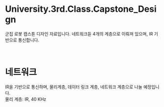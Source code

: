 # University.3rd.Class.Capstone_Design
군집 로봇 캡스톤 디자인 자료입니다. 네트워크듣 4개의 계층으로 이뤄져 있으며, IR 기반으로 통신합니다.
<br>
<br>
<br>
# 네트워크
IR을 기반으로 통신하며, 물리계층, 데이터 링크 계층, 네트워크 계층으로 나눌 예정입니다.     
물리 계층: IR, 40 KHz


